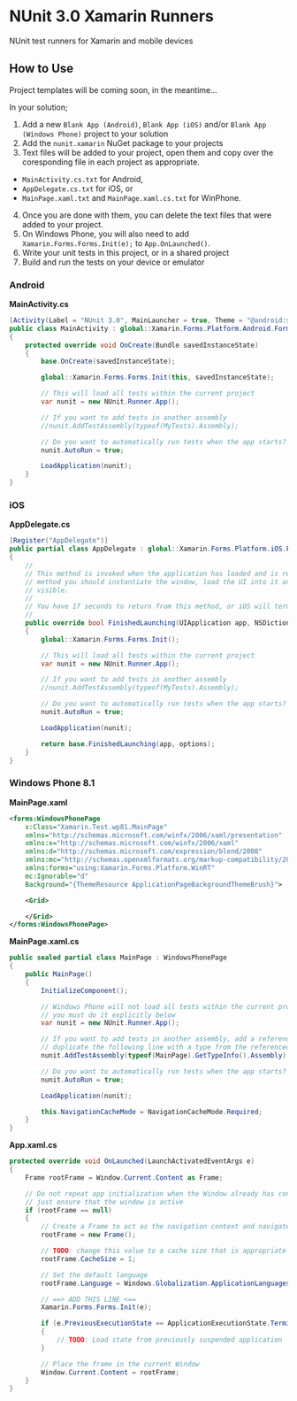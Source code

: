# NUnit 3.0 Xamarin Runners

NUnit test runners for Xamarin and mobile devices

## How to Use ##

Project templates will be coming soon, in the meantime...

In your solution;

1. Add a new `Blank App (Android)`, `Blank App (iOS)` and/or `Blank App (Windows Phone)` project to your solution
2. Add the `nunit.xamarin` NuGet package to your projects
3. Text files will be added to your project, open them and copy over the coresponding file in each project as appropriate.
  - `MainActivity.cs.txt` for Android,
  - `AppDelegate.cs.txt` for iOS, or 
  - `MainPage.xaml.txt` and `MainPage.xaml.cs.txt` for WinPhone.
4. Once you are done with them, you can delete the text files that were added to your project.
5. On Windows Phone, you will also need to add `Xamarin.Forms.Forms.Init(e);` to `App.OnLaunched()`.
6. Write your unit tests in this project, or in a shared project
7. Build and run the tests on your device or emulator

### Android ###

**MainActivity.cs**

```C#
[Activity(Label = "NUnit 3.0", MainLauncher = true, Theme = "@android:style/Theme.Holo.Light", ConfigurationChanges = ConfigChanges.ScreenSize | ConfigChanges.Orientation)]
public class MainActivity : global::Xamarin.Forms.Platform.Android.FormsApplicationActivity
{
    protected override void OnCreate(Bundle savedInstanceState)
    {
        base.OnCreate(savedInstanceState);

        global::Xamarin.Forms.Forms.Init(this, savedInstanceState);

        // This will load all tests within the current project
        var nunit = new NUnit.Runner.App();

        // If you want to add tests in another assembly
        //nunit.AddTestAssembly(typeof(MyTests).Assembly);

        // Do you want to automatically run tests when the app starts?
        nunit.AutoRun = true;

        LoadApplication(nunit);
    }
}
```
### iOS ###

**AppDelegate.cs**

```C#
[Register("AppDelegate")]
public partial class AppDelegate : global::Xamarin.Forms.Platform.iOS.FormsApplicationDelegate
{
    //
    // This method is invoked when the application has loaded and is ready to run. In this 
    // method you should instantiate the window, load the UI into it and then make the window
    // visible.
    //
    // You have 17 seconds to return from this method, or iOS will terminate your application.
    //
    public override bool FinishedLaunching(UIApplication app, NSDictionary options)
    {
        global::Xamarin.Forms.Forms.Init();

        // This will load all tests within the current project
        var nunit = new NUnit.Runner.App();

        // If you want to add tests in another assembly
        //nunit.AddTestAssembly(typeof(MyTests).Assembly);

        // Do you want to automatically run tests when the app starts?
        nunit.AutoRun = true;

        LoadApplication(nunit);

        return base.FinishedLaunching(app, options);
    }
}
```

### Windows Phone 8.1 ###

**MainPage.xaml**

```XML
<forms:WindowsPhonePage
    x:Class="Xamarin.Test.wp81.MainPage"
    xmlns="http://schemas.microsoft.com/winfx/2006/xaml/presentation"
    xmlns:x="http://schemas.microsoft.com/winfx/2006/xaml"
    xmlns:d="http://schemas.microsoft.com/expression/blend/2008"
    xmlns:mc="http://schemas.openxmlformats.org/markup-compatibility/2006"
    xmlns:forms="using:Xamarin.Forms.Platform.WinRT"
    mc:Ignorable="d"
    Background="{ThemeResource ApplicationPageBackgroundThemeBrush}">

    <Grid>

    </Grid>
</forms:WindowsPhonePage>
```

**MainPage.xaml.cs**

```C#
public sealed partial class MainPage : WindowsPhonePage
{
    public MainPage()
    {
        InitializeComponent();

        // Windows Phone will not load all tests within the current project,
        // you must do it explicitly below
        var nunit = new NUnit.Runner.App();

        // If you want to add tests in another assembly, add a reference and
        // duplicate the following line with a type from the referenced assembly
        nunit.AddTestAssembly(typeof(MainPage).GetTypeInfo().Assembly);

        // Do you want to automatically run tests when the app starts?
        nunit.AutoRun = true;

        LoadApplication(nunit);

        this.NavigationCacheMode = NavigationCacheMode.Required;
    }
}
```

**App.xaml.cs**

```C#
protected override void OnLaunched(LaunchActivatedEventArgs e)
{
    Frame rootFrame = Window.Current.Content as Frame;

    // Do not repeat app initialization when the Window already has content,
    // just ensure that the window is active
    if (rootFrame == null)
    {
        // Create a Frame to act as the navigation context and navigate to the first page
        rootFrame = new Frame();

        // TODO: change this value to a cache size that is appropriate for your application
        rootFrame.CacheSize = 1;

        // Set the default language
        rootFrame.Language = Windows.Globalization.ApplicationLanguages.Languages[0];

        // ==> ADD THIS LINE <==
        Xamarin.Forms.Forms.Init(e);

        if (e.PreviousExecutionState == ApplicationExecutionState.Terminated)
        {
            // TODO: Load state from previously suspended application
        }

        // Place the frame in the current Window
        Window.Current.Content = rootFrame;
    }
}
```